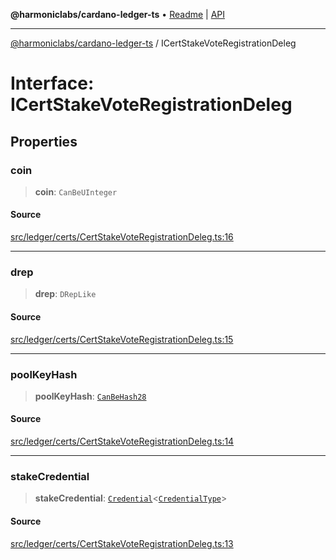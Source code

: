 **@harmoniclabs/cardano-ledger-ts** • [Readme](../Introduction.md) \| [API](../globals.md)

***

[@harmoniclabs/cardano-ledger-ts](../Introduction.md) / ICertStakeVoteRegistrationDeleg

# Interface: ICertStakeVoteRegistrationDeleg

## Properties

### coin

> **coin**: `CanBeUInteger`

#### Source

[src/ledger/certs/CertStakeVoteRegistrationDeleg.ts:16](https://github.com/HarmonicLabs/cardano-ledger-ts/blob/d1659b0/src/ledger/certs/CertStakeVoteRegistrationDeleg.ts#L16)

***

### drep

> **drep**: `DRepLike`

#### Source

[src/ledger/certs/CertStakeVoteRegistrationDeleg.ts:15](https://github.com/HarmonicLabs/cardano-ledger-ts/blob/d1659b0/src/ledger/certs/CertStakeVoteRegistrationDeleg.ts#L15)

***

### poolKeyHash

> **poolKeyHash**: [`CanBeHash28`](../type-aliases/CanBeHash28.md)

#### Source

[src/ledger/certs/CertStakeVoteRegistrationDeleg.ts:14](https://github.com/HarmonicLabs/cardano-ledger-ts/blob/d1659b0/src/ledger/certs/CertStakeVoteRegistrationDeleg.ts#L14)

***

### stakeCredential

> **stakeCredential**: [`Credential`](../classes/Credential.md)\<[`CredentialType`](../enumerations/CredentialType.md)\>

#### Source

[src/ledger/certs/CertStakeVoteRegistrationDeleg.ts:13](https://github.com/HarmonicLabs/cardano-ledger-ts/blob/d1659b0/src/ledger/certs/CertStakeVoteRegistrationDeleg.ts#L13)
